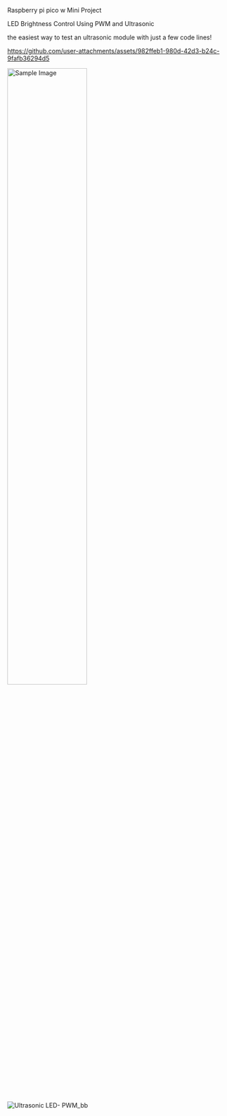 Raspberry pi pico w Mini Project

LED Brightness Control Using PWM and Ultrasonic

the easiest way to test an ultrasonic module with just a few code lines!


https://github.com/user-attachments/assets/982ffeb1-980d-42d3-b24c-9fafb36294d5

<img src="![Linkedin thumb 1](https://github.com/user-attachments/assets/d4e0425e-543d-4fb1-a3a0-cc9c4727a884)" alt="Sample Image" style="width:60%; height:auto;">

![Ultrasonic LED- PWM_bb](https://github.com/user-attachments/assets/576f63fe-3cc8-4244-8fc1-463f06d63035)


